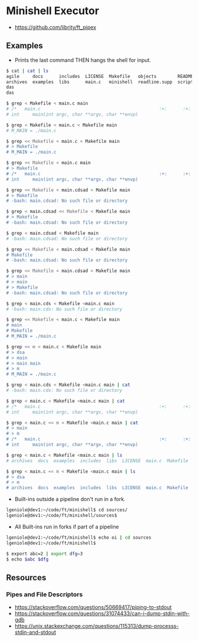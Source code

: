 # Minishell Executor

- https://github.com/librity/ft_pipex

## Examples

- Prints the last command THEN hangs the shell for input.

```bash
$ cat | cat | ls
agile     docs      includes  LICENSE  Makefile   objects        README.md  snippets  test
archives  examples  libs      main.c   minishell  readline.supp  scripts    sources   tests
das
das
```

```bash
$ grep < Makefile < main.c main
# /*   main.c                                             :+:      :+:    :+:   */
# int     main(int argc, char **argv, char **envp)
```

```bash
$ grep < Makefile < main.c < Makefile main
# M_MAIN = ./main.c
```

```bash
$ grep << Makefile < main.c < Makefile main
# > Makefile
# M_MAIN = ./main.c
```

```bash
$ grep << Makefile < main.c main
# > Makefile
# /*   main.c                                             :+:      :+:    :+:   */
# int     main(int argc, char **argv, char **envp)
```

```bash
$ grep << Makefile < main.cdsad < Makefile main
# > Makefile
# -bash: main.cdsad: No such file or directory
```

```bash
$ grep < main.cdsad << Makefile < Makefile main
# > Makefile
# -bash: main.cdsad: No such file or directory
```

```bash
$ grep < main.cdsad < Makefile main
# -bash: main.cdsad: No such file or directory
```

```bash
$ grep << Makefile < main.cdsad < Makefile main
# Makefile
# -bash: main.cdsad: No such file or directory
```

```bash
$ grep << Makefile < main.cdsad < Makefile main
# > main
# > main
# > Makefile
# -bash: main.cdsad: No such file or directory
```

```bash
$ grep < main.cds < Makefile <main.c main
# -bash: main.cds: No such file or directory
```

```bash
$ grep << Makefile < main.c < Makefile main
# main
# Makefile
# M_MAIN = ./main.c
```

```bash
$ grep << m < main.c < Makefile main
# > dsa
# > main
# > main main
# > m
# M_MAIN = ./main.c
```

```bash
$ grep < main.cds < Makefile <main.c main | cat
# -bash: main.cds: No such file or directory
```

```bash
$ grep < main.c < Makefile <main.c main | cat
# /*   main.c                                             :+:      :+:    :+:   */
# int     main(int argc, char **argv, char **envp)
```

```bash
$ grep < main.c << m < Makefile <main.c main | cat
# > main
# > m
# /*   main.c                                             :+:      :+:    :+:   */
# int     main(int argc, char **argv, char **envp)
```

```bash
$ grep < main.c < Makefile <main.c main | ls
# archives  docs  examples  includes  libs  LICENSE  main.c  Makefile  minishell  objects  readline.supp  README.md  scripts  snippets  sources  tests
```

```bash
$ grep < main.c << m < Makefile <main.c main | ls
# > dsa
# > m
# archives  docs  examples  includes  libs  LICENSE  main.c  Makefile  minishell  objects  readline.supp  README.md  scripts  snippets  sources  tests
```

- Built-ins outside a pipeline don't run in a fork.

```bash
lgeniole@dev1:~/code/ft/minishell$ cd sources/
lgeniole@dev1:~/code/ft/minishell/sources$
```

- All Built-ins run in forks if part of a pipeline

```bash
lgeniole@dev1:~/code/ft/minishell$ echo oi | cd sources
lgeniole@dev1:~/code/ft/minishell$
```

```bash
$ export abc=2 | export dfg=3
$ echo $abc $dfg

```

## Resources

### Pipes and File Descriptors

- https://stackoverflow.com/questions/50669417/piping-to-stdout
- https://stackoverflow.com/questions/31074433/can-i-dump-stdin-with-gdb
- https://unix.stackexchange.com/questions/115313/dump-processs-stdin-and-stdout
